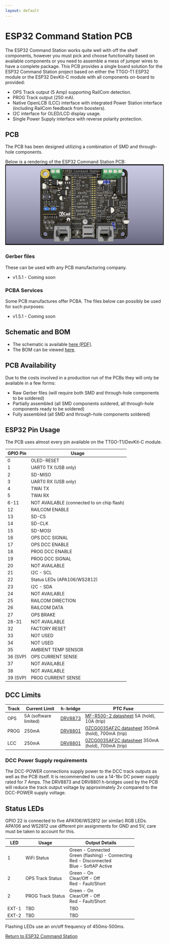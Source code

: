 ```yaml
---
layout: default
---
```


# ESP32 Command Station PCB
The ESP32 Command Station works quite well with off the shelf components, however you must pick and choose functionality based on available components or you need to assemble a mess of jumper wires to have a complete package. This PCB provides a single board solution for the ESP32 Command Station project based on either the TTGO-T1 ESP32 module or the ESP32 DevKit-C module with all components on-board to provided:

* OPS Track output (5 Amp) supporting RailCom detection.
* PROG Track output (250 mA).
* Native OpenLCB (LCC) interface with integrated Power Station interface (including RailCom feedback from boosters).
* I2C interface for OLED/LCD display usage.
* Single Power Supply interface with reverse polarity protection.

## PCB
The PCB has been designed utilizing a combination of SMD and through-hole components.

Below is a rendering of the ESP32 Command Station PCB:
![esp32cspcb.png](esp32cspcb.png "Rendered PCB image")

### Gerber files
These can be used with any PCB manufacturing company.

* v1.5.1 - Coming soon

### PCBA Services
Some PCB manufactures offer PCBA. The files below can possibly be used for such purposes:

* v1.5.1 - Coming soon

## Schematic and BOM

* The schematic is available [here (PDF)](esp32cspcb.pdf).
* The BOM can be viewed [here](pcb-BOM.html).

## PCB Availability
Due to the costs involved in a production run of the PCBs they will only be available in a few forms:
* Raw Gerber files (will require both SMD and through-hole components to be soldered)
* Partially assembled (all SMD components soldered, all through-hole components ready to be soldered)
* Fully assembled (all SMD and through-hole components soldered)

## ESP32 Pin Usage
The PCB uses almost every pin available on the TTGO-T1/DevKit-C module.

| GPIO Pin | Usage |
| -------- | ----- |
| 0 | OLED-RESET |
| 1 | UART0 TX (USB only) |
| 2 | SD-MISO |
| 3 | UART0 RX (USB only) |
| 4 | TWAI TX |
| 5 | TWAI RX |
| 6-11 | NOT AVAILABLE (connected to on chip flash) |
| 12 | RAILCOM ENABLE |
| 13 | SD-CS |
| 14 | SD-CLK |
| 15 | SD-MOSI |
| 16 | OPS DCC SIGNAL |
| 17 | OPS DCC ENABLE |
| 18 | PROG DCC ENABLE |
| 19 | PROG DCC SIGNAL |
| 20 | NOT AVAILABLE |
| 21 | I2C - SCL |
| 22 | Status LEDs (APA106/WS2812) |
| 23 | I2C - SDA |
| 24 | NOT AVAILABLE |
| 25 | RAILCOM DIRECTION |
| 26 | RAILCOM DATA |
| 27 | OPS BRAKE |
| 28-31 | NOT AVAILABLE |
| 32 | FACTORY RESET |
| 33 | NOT USED |
| 34 | NOT USED |
| 35 | AMBIENT TEMP SENSOR |
| 36 (SVP) | OPS CURRENT SENSE |
| 37 | NOT AVAILABLE |
| 38 | NOT AVAILABLE |
| 39 (SVP) | PROG CURRENT SENSE |

## DCC Limits

| Track | Current Limit | h-bridge | PTC Fuse |
| ----- | ------------- | -------- | -------- |
| OPS | 5A (software limited) | [DRV8873](https://www.ti.com/lit/ds/symlink/drv8873.pdf) | [MF-R500-2 datasheet](https://www.mouser.com/datasheet/2/54/mfr-777680.pdf) 5A (hold), 10A (trip) |
| PROG | 250mA | [DRV8801](https://www.ti.com/lit/ds/symlink/drv8801.pdf) | [0ZCG0035AF2C datasheet](https://www.mouser.com/datasheet/2/643/0ZCG_Nov2016-1132141.pdf) 350mA (hold), 700mA (trip)  |
| LCC | 250mA | [DRV8801](https://www.ti.com/lit/ds/symlink/drv8801.pdf) | [0ZCG0035AF2C datasheet](https://www.mouser.com/datasheet/2/643/0ZCG_Nov2016-1132141.pdf) 350mA (hold), 700mA (trip) |


### DCC Power Supply requirements
The DCC-POWER connections supply power to the DCC track outputs as well as the PCB itself. It is recommended to use a 14-18v DC power supply rated for 7 Amps. The DRV8873 and DRV8801 h-bridges used by the PCB will reduce the track output voltage by approximately 2v compared to the DCC-POWER supply voltage.

## Status LEDs
GPIO 22 is connected to five APA106/WS2812 (or similar) RGB LEDs. APA106 and WS2812 use different pin assignments for GND and 5V, care must be taken to account for this.

| LED | Usage | Output Details |
| --- | ----- | -------------- |
| 1 | WiFi Status | Green - Connected<br/>Green (flashing) - Connecting<br/>Red - Disconnected<br/>Blue - SoftAP Active |
| 2 | OPS Track Status | Green - On<br/> Clear/Off - Off<br/>Red - Fault/Short |
| 2 | PROG Track Status | Green - On<br/> Clear/Off - Off<br/>Red - Fault/Short |
| EXT-1 | TBD | TBD |
| EXT-2 | TBD | TBD |

Flashing LEDs use an on/off frequency of 450ms-500ms.

[Return to ESP32 Command Station](./index.html)
